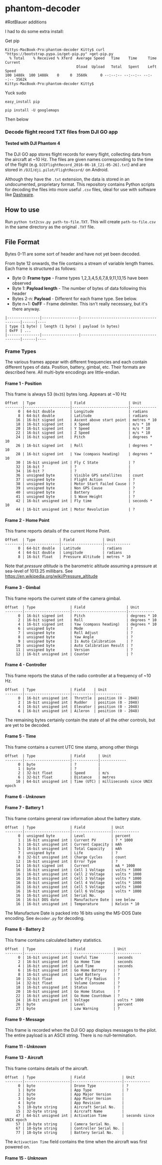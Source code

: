 # phantom-decoder


#RotBlauer additions

I had to do some extra install:

Get pip

```
Kittys-MacBook-Pro:phantom-decoder Kitty$ curl "https://bootstrap.pypa.io/get-pip.py" >get-pip.py
  % Total    % Received % Xferd  Average Speed   Time    Time     Time  Current
                                 Dload  Upload   Total   Spent    Left  Speed
100 1488k  100 1488k    0     0  3560k      0 --:--:-- --:--:-- --:--:-- 3562k
Kittys-MacBook-Pro:phantom-decoder Kitty$ 
```

Yuck sudo

```
easy_install pip

```

```
pip install -U googlemaps
```

Then below


### Decode flight record TXT files from DJI GO app
#### Tested with DJI Phantom 4

The DJI GO app stores flight records for every flight, collecting data from the aircraft at ~10 Hz. 
The files are given names corresponding to the time of the flight (e.g. `DJIFlightRecord_2016-06-18_[21-05-26].txt`) 
and are stored in `/DJI/dji.pilot/FlightRecord/` on Android.

Although they have the `.txt` extension, the data is stored in an undocumented, proprietary format. This repository 
contains Python scripts for decoding the files into more useful `.csv` files, ideal for use with software like [Dashware](http://www.dashware.net/).

## How to use

Run `python txt2csv.py path-to-file.TXT`. This will create `path-to-file.csv` in the same directory as the original `.TXT` file.

## File Format

Bytes 0-11 are some sort of header and have not yet been decoded.

From byte 12 onwards, the file contains a stream of variable length frames. Each frame is structured as follows:

* Byte 0: **Frame type** - Frame types 1,2,3,4,5,6,7,8,9,11,13,15 have been observed
* Byte 1: **Payload length** - The number of bytes of data following this header
* Bytes 2-n: **Payload** - Different for each frame type. See below.
* Byte n+1: **0xFF** - Frame delimiter. This isn't really necessary, but it's there anyway.

```
|---------------|-----------------|------------------------------------------|------|----
| type (1 byte) | length (1 byte) | payload (n bytes)                        | 0xFF | ...
|---------------|-----------------|------------------------------------------|------|----
```


### Frame Types

The various frames appear with different frequencies and each contain different types of data. Position, battery, gimbal, etc. 
Their formats are described here. All multi-byte encodings are little-endian.

#### Frame 1 - **Position**

This frame is always 53 (`0x35`) bytes long. Appears at ~10 Hz

```
Offset  | Type                | Field                    | Unit
--------|---------------------|--------------------------|------------
      0 | 64-bit double       | Longitude                | radians
      8 | 64-bit double       | Latitude                 | radians
     16 | 16-bit signed int   | Ascent above start point | metres * 10
     18 | 16-bit signed int   | X Speed                  | m/s * 10
     20 | 16-bit signed int   | Y Speed                  | m/s * 10
     22 | 16-bit signed int   | Z Speed                  | m/s * 10
     24 | 16-bit signed int   | Pitch                    | degrees * 10
     26 | 16-bit signed int   | Roll                     | degrees * 10
     28 | 16-bit signed int   | Yaw (compass heading)    | degrees * 10
     30 | 16-bit unsigned int | Fly C State              | ?
     32 | 16-bit ?            | ?                        | 
     34 | 16-bit ?            | ?                        | 
     36 | unsigned byte       | Visible GPS satellites   | count
     37 | unsigned byte       | Flight Action            | ?
     38 | unsigned byte       | Motor Start Failed Cause | ?
     39 | unsigned byte       | Non GPS Cause            | ?
     40 | unsigned byte       | Battery                  | ?
     41 | unsigned byte       | S Wave Height            | ?
     42 | 16-bit unsigned int | Fly time                 | seconds * 10
     44 | 16-bit unsigned int | Motor Revolution         | ?
```

#### Frame 2 - **Home Point**

This frame reports details of the current Home Point.

```
Offset  | Type           | Field             | Unit
--------|----------------|-------------------|------------
      0 | 64-bit double  | Latitude          | radians
      4 | 64-bit double  | Longitude         | radians
      8 | 16-bit float   | Pressure Altitude | metres * 10
```

Note that *pressure altitude* is the barometric altitude assuming a pressure at sea-level of 1013.25 millibars. See https://en.wikipedia.org/wiki/Pressure_altitude

#### Frame 3 - **Gimbal**

This frame reports the current state of the camera gimbal.

```
Offset  | Type                | Field                   | Unit
--------|---------------------|-------------------------|------------
      0 | 16-bit signed int   | Pitch                   | degrees * 10
      2 | 16-bit signed int   | Roll                    | degrees * 10
      4 | 16-bit signed int   | Yaw (compass heading)   | degrees * 10
      6 | unsigned byte       | Mode                    | ?
      7 | unsigned byte       | Roll Adjust             | ?
      8 | unsigned byte       | Yaw Angle               | ?
      9 | unsigned byte       | Is Auto Calibration     | ?
     10 | unsigned byte       | Auto Calibration Result | ?
     11 | unsigned byte       | Version                 | ?
     12 | 16-bit unsigned int | Counter                 | ?
```

#### Frame 4 - **Controller**

This frame reports the status of the radio controller at a frequency of ~10 Hz.

```
Offset  | Type                | Field    | Unit
--------|---------------------|----------|------------
      0 | 16-bit unsigned int | Throttle | position (0 - 2048)
      2 | 16-bit unsigned int | Rudder   | position (0 - 2048)
      4 | 16-bit unsigned int | Elevator | position (0 - 2048)
      6 | 16-bit unsigned int | Aileron  | position (0 - 2048)
```

The remaining bytes certainly contain the state of all the other controls, but are yet to be decoded.

#### Frame 5 - **Time**

This frame contains a current UTC time stamp, among other things

```
Offset  | Type                | Field      | Unit
--------|---------------------|------------|------------
      0 | byte                | ?          | 
      1 | byte                | ?          |
      2 | 32-bit float        | Speed      | m/s
      6 | 32-bit float        | Distance   | metres
     10 | 64-bit unsigned int | Time (UTC) | milliseconds since UNIX epoch
```


#### Frame 6 - *Unknown*

#### Frame 7 - **Battery 1**

This frame contains general raw information about the battery state.

```
Offset  | Type                | Field            | Unit
--------|---------------------|------------------|------------
      0 | unsigned byte       | Level            | percent
      1 | 16-bit unsigned int | Current PV       | ? * 1000
      3 | 16-bit unsigned int | Current Capacity | mAh
      5 | 16-bit unsigned int | Total Capacity   | mAh
      7 | unsigned byte       | Life             | ?
      8 | 32-bit unsigned int | Charge Cycles    | count
     12 | 16-bit unsigned int | Error Type       | ?
     14 | 16-bit signed int   | Current          | mA * 1000
     16 | 16-bit unsigned int | Cell 1 Voltage   | volts * 1000
     16 | 16-bit unsigned int | Cell 2 Voltage   | volts * 1000
     16 | 16-bit unsigned int | Cell 3 Voltage   | volts * 1000
     16 | 16-bit unsigned int | Cell 4 Voltage   | volts * 1000
     16 | 16-bit unsigned int | Cell 5 Voltage   | volts * 1000
     16 | 16-bit unsigned int | Cell 6 Voltage   | volts * 1000
     16 | 16-bit unsigned int | Serial No.       | 
     16 | 16-bit DOS date     | Manufacture Date | see below
     16 | 16-bit unsigned int | Temperature      | Kelvin * 10
```

The Manufacture Date is packed into 16 bits using the MS-DOS Date encoding. See `decoder.py` for decoding.

#### Frame 8 - **Battery 2**

This frame contains calculated battery statistics.

```
Offset  | Type                | Field             | Unit
--------|---------------------|-------------------|------------
      0 | 16-bit unsigned int | Useful Time       | seconds
      2 | 16-bit unsigned int | Go Home Time      | seconds
      4 | 16-bit unsigned int | Land Time         | seconds
      6 | 16-bit unsigned int | Go Home Battery   | ?
      8 | 16-bit unsigned int | Land Battery      | ?
     10 | 32-bit float        | Safe Fly Radius   | ?
     14 | 32-bit float        | Volume Consume    | ?
     18 | 16-bit unsigned int | Status            | ?
     20 | 16-bit unsigned int | Go Home Status    | ?
     22 | 16-bit unsigned int | Go Home Countdown | ?
     24 | 16-bit unsigned int | Voltage           | volts * 1000
     26 | byte                | Level             | percent
     27 | byte                | Low Warning       | ?
```

#### Frame 9 - **Message**

This frame is recorded when the DJI GO app displays messages to the pilot. The entire payload is an ASCII string. There is no null-termination.

#### Frame 11 - *Unknown*

#### Frame 13 - **Aircraft**

This frame contains details of the aircraft.

```
Offset  | Type                | Field                 | Unit
--------|---------------------|-----------------------|------------
      0 | byte                | Drone Type            | ?
      1 | byte                | App Type              | ?
      2 | byte                | App Major Version     | 
      3 | byte                | App Minor Version     | 
      4 | byte                | App Revision          | 
      5 | 10-byte string      | Aircraft Serial No.   | 
     15 | 32-byte string      | Aircraft Name         |
     47 | 64-bit unsigned int | Activation Time       | seconds since UNIX epoch
     57 | 10-byte string      | Camera Serial No.     |
     67 | 10-byte string      | Controller Serial No. |
     77 | 10-byte string      | Battery Serial No.    |
```

The `Activaction Time` field contains the time when the aircraft was first powered on.

#### Frame 15 - *Unknown*
